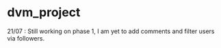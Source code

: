 # dvm_project
21/07 : Still working on phase 1, I am yet to add comments and filter users via followers.
